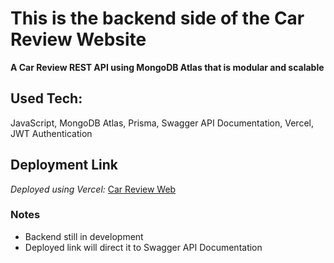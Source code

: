 # This is the backend side of the Car Review Website

**A Car Review REST API using MongoDB Atlas that is modular and scalable**

## Used Tech:
JavaScript, MongoDB Atlas, Prisma, Swagger API Documentation, Vercel, JWT Authentication

## Deployment Link
*Deployed using Vercel:* [Car Review Web](https://car-review-vert.vercel.app/)

### Notes
- Backend still in development
- Deployed link will direct it to Swagger API Documentation
